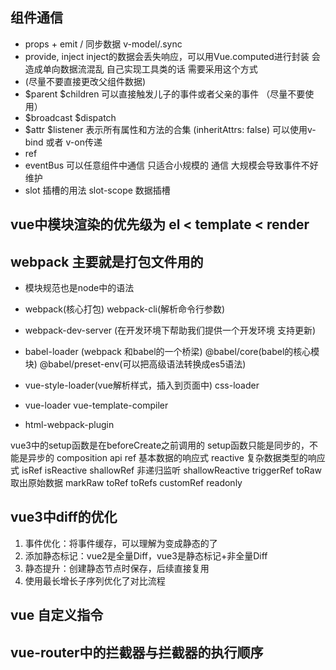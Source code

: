 <!--
 * @Author: water.li
 * @Date: 2021-01-19 22:35:28
 * @Description: ## vue3中diff的优化
 * @FilePath: \notebook\Vue\vue记录\note.md
-->
## 组件通信

- props + emit / 同步数据 v-model/.sync
- provide, inject inject的数据会丢失响应，可以用Vue.computed进行封装 会造成单向数据流混乱 自己实现工具类的话 需要采用这个方式
- (尽量不要直接更改父组件数据) 
- $parent $children 可以直接触发儿子的事件或者父亲的事件 （尽量不要使用）
- $broadcast $dispatch
- $attr $listener 表示所有属性和方法的合集 (inheritAttrs: false) 可以使用v-bind 或者 v-on传递
- ref
- eventBus 可以任意组件中通信 只适合小规模的 通信  大规模会导致事件不好维护
- slot 插槽的用法  slot-scope 数据插槽

## vue中模块渲染的优先级为 el < template < render

## webpack 主要就是打包文件用的

- 模块规范也是node中的语法 

- webpack(核心打包) webpack-cli(解析命令行参数)
- webpack-dev-server (在开发环境下帮助我们提供一个开发环境 支持更新)
- babel-loader (webpack 和babel的一个桥梁) @babel/core(babel的核心模块) @babel/preset-env(可以把高级语法转换成es5语法)
- vue-style-loader(vue解析样式，插入到页面中) css-loader
- vue-loader vue-template-compiler
- html-webpack-plugin

vue3中的setup函数是在beforeCreate之前调用的
setup函数只能是同步的，不能是异步的
composition api
ref 基本数据的响应式
reactive  复杂数据类型的响应式
isRef
isReactive
shallowRef 非递归监听
shallowReactive
triggerRef
toRaw 取出原始数据
markRaw
toRef
toRefs
customRef
readonly

## vue3中diff的优化
  1. 事件优化：将事件缓存，可以理解为变成静态的了
  2. 添加静态标记：vue2是全量Diff，vue3是静态标记+非全量Diff
  3. 静态提升：创建静态节点时保存，后续直接复用
  4. 使用最长增长子序列优化了对比流程

## vue 自定义指令

## vue-router中的拦截器与拦截器的执行顺序